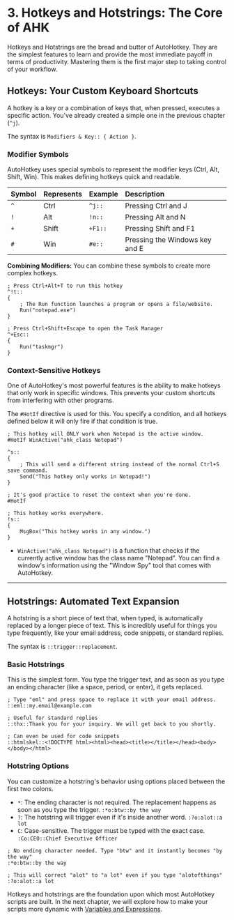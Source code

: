 ﻿# 3. Hotkeys and Hotstrings: The Core of AHK

Hotkeys and Hotstrings are the bread and butter of AutoHotkey. They are the simplest features to learn and provide the most immediate payoff in terms of productivity. Mastering them is the first major step to taking control of your workflow.

## Hotkeys: Your Custom Keyboard Shortcuts

A hotkey is a key or a combination of keys that, when pressed, executes a specific action. You've already created a simple one in the previous chapter (`^j`).

The syntax is `Modifiers & Key:: { Action }`.

### Modifier Symbols

AutoHotkey uses special symbols to represent the modifier keys (Ctrl, Alt, Shift, Win). This makes defining hotkeys quick and readable.

| Symbol | Represents | Example | Description |
| :--- | :--- | :--- | :--- |
| `^` | Ctrl | `^j::` | Pressing Ctrl and J |
| `!` | Alt | `!n::` | Pressing Alt and N |
| `+` | Shift | `+F1::` | Pressing Shift and F1 |
| `#` | Win | `#e::` | Pressing the Windows key and E |

**Combining Modifiers:** You can combine these symbols to create more complex hotkeys.

```autohotkey
; Press Ctrl+Alt+T to run this hotkey
^!t::
{
    ; The Run function launches a program or opens a file/website.
    Run("notepad.exe")
}

; Press Ctrl+Shift+Escape to open the Task Manager
^+Esc::
{
    Run("taskmgr")
}
```

### Context-Sensitive Hotkeys

One of AutoHotkey's most powerful features is the ability to make hotkeys that only work in specific windows. This prevents your custom shortcuts from interfering with other programs.

The `#HotIf` directive is used for this. You specify a condition, and all hotkeys defined below it will only fire if that condition is true.

```autohotkey
; This hotkey will ONLY work when Notepad is the active window.
#HotIf WinActive("ahk_class Notepad")

^s::
{
    ; This will send a different string instead of the normal Ctrl+S save command.
    Send("This hotkey only works in Notepad!")
}

; It's good practice to reset the context when you're done.
#HotIf

; This hotkey works everywhere.
!s::
{
    MsgBox("This hotkey works in any window.")
}
```

-   `WinActive("ahk_class Notepad")` is a function that checks if the currently active window has the class name "Notepad". You can find a window's information using the "Window Spy" tool that comes with AutoHotkey.

--- 

## Hotstrings: Automated Text Expansion

A hotstring is a short piece of text that, when typed, is automatically replaced by a longer piece of text. This is incredibly useful for things you type frequently, like your email address, code snippets, or standard replies.

The syntax is `::trigger::replacement`.

### Basic Hotstrings

This is the simplest form. You type the trigger text, and as soon as you type an ending character (like a space, period, or enter), it gets replaced.

```autohotkey
; Type "eml" and press space to replace it with your email address.
::eml::my.email@example.com

; Useful for standard replies
::thx::Thank you for your inquiry. We will get back to you shortly.

; Can even be used for code snippets
::htmlskel::<!DOCTYPE html><html><head><title></title></head><body></body></html>
```

### Hotstring Options

You can customize a hotstring's behavior using options placed between the first two colons.

-   `*`: The ending character is not required. The replacement happens as soon as you type the trigger. `:*o:btw::by the way`
-   `?`: The hotstring will trigger even if it's inside another word. `:?o:alot::a lot`
-   `C`: Case-sensitive. The trigger must be typed with the exact case. `:Co:CEO::Chief Executive Officer`

```autohotkey
; No ending character needed. Type "btw" and it instantly becomes "by the way"
:*o:btw::by the way

; This will correct "alot" to "a lot" even if you type "alotofthings"
:?o:alot::a lot
```

Hotkeys and hotstrings are the foundation upon which most AutoHotkey scripts are built. In the next chapter, we will explore how to make your scripts more dynamic with [Variables and Expressions](/automation_tools/autohotkey/./04_variables_expressions.md).

